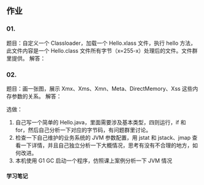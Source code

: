 ## 作业

### 01. 

题目：自定义一个 Classloader，加载一个 Hello.xlass 文件，执行 hello 方法，此文件内容是一个 Hello.class 文件所有字节（x=255-x）处理后的文件。文件群里提供。
解答：

### 02. 

题目：画一张图，展示 Xmx、Xms、Xmn、Meta、DirectMemory、Xss 这些内存参数的关系。
解答：




选做：
1. 自己写一个简单的 Hello.java，里面需要涉及基本类型，四则运行，if 和 for，然后自己分析一下对应的字节码，有问题群里讨论。
2. 检查一下自己维护的业务系统的 JVM 参数配置，用 jstat 和 jstack、jmap 查看一下详情，并且自己独立分析一下大概情况，思考有没有不合理的地方，如何改进。
3. 本机使用 G1 GC 启动一个程序，仿照课上案例分析一下 JVM 情况

#### 学习笔记